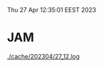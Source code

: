 Thu 27 Apr 12:35:01 EEST 2023
# JAM
<a href='./cache/202304/27_12.log'>./cache/202304/27_12.log</a>
